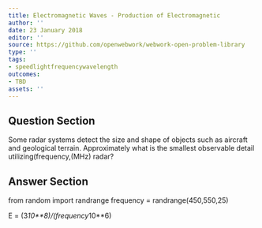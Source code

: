 ```yaml
---
title: Electromagnetic Waves - Production of Electromagnetic
author: ''
date: 23 January 2018
editor: ''
source: https://github.com/openwebwork/webwork-open-problem-library
type: ''
tags:
- speedlightfrequencywavelength
outcomes:
- TBD
assets: ''
---
```


## Question Section 

Some radar systems detect the size and shape of objects such as aircraft and geological terrain. Approximately what is the smallest observable detail utilizing(frequency,(MHz) radar?



## Answer Section

from random import randrange
frequency = randrange(450,550,25)

E = (3*10**8)/(frequency*10**6)